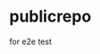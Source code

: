 # publicrepo
for e2e test




















































































































































































































































































































































































































































































































































































































































































































































































































































































































































































































































































































































































































































































































































































































































































































































































































































































































































































































































































































































































































































































































































































































































































































































































































































































































































































































































































































































































































































































































































































































































































































































































































































































































































































































































































































































































































































































































































































































































































































































































































































































































































































































































































































